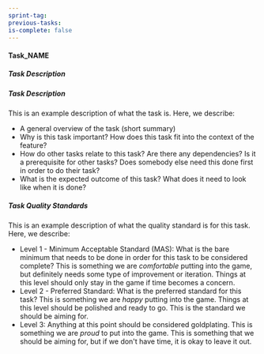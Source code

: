 ```yaml
---
sprint-tag: 
previous-tasks: 
is-complete: false
---
```

#### Task_NAME

##### Task Description
##### Task Description
This is an example description of what the task is. Here, we describe:
- A general overview of the task (short summary)
- Why is this task important? How does this task fit into the context of the feature?
- How do other tasks relate to this task? Are there any dependencies? Is it a prerequisite for other tasks? Does somebody else need this done first in order to do their task?
- What is the expected outcome of this task? What does it need to look like when it is done?

##### Task Quality Standards
This is an example description of what the quality standard is for this task. Here, we describe:
- Level 1 - Minimum Acceptable Standard (MAS): What is the bare minimum that needs to be done in order for this task to be considered complete? This is something we are *comfortable* putting into the game, but definitely needs some type of improvement or iteration. Things at this level should only stay in the game if time becomes a concern.
- Level 2 - Preferred Standard: What is the preferred standard for this task? This is something we are *happy* putting into the game. Things at this level should be polished and ready to go. This is the standard we should be aiming for.
- Level 3: Anything at this point should be considered goldplating. This is something we are *proud* to put into the game. This is something that we should be aiming for, but if we don't have time, it is okay to leave it out.
